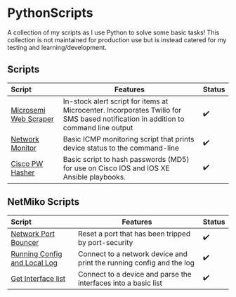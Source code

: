 # PythonScripts
A collection of my scripts as I use Python to solve some basic tasks! This collection is not maintained for production use but is instead catered for my testing and learning/development.

## Scripts

Script              | Features | Status
:-------------         | ------------- | -------------
[Microsemi Web Scraper](https://github.com/NetworkNick-io/Python-Projects/tree/main/MicroCenterWebScraper)        | In-stock alert script for items at Microcenter. Incorporates Twilio for SMS based notification in addition to command line output                | ✔️
[Network Monitor](https://github.com/NetworkNick-io/Python-Projects/tree/main/ICMPmonitor)                        | Basic ICMP monitoring script that prints device status to the command-line                                                                       | ✔️
[Cisco PW Hasher](https://github.com/NetworkNick-US/PythonScripts/blob/main/Hash%20PWs%20for%20Cisco/setupPW.py) | Basic script to hash passwords (MD5) for use on Cisco IOS and IOS XE Ansible playbooks. | ✔️

## NetMiko Scripts
| Script              | Features | Status    |
| :-------------      | --------- |-----------| 
| [Network Port Bouncer](https://github.com/NetworkNick-US/LearningPython/blob/main/CiscoPortBouncer/bouncePort.py) | Reset a port that has been tripped by port-security  | ✔️        |
| [Running Config and Local Log](127.0.0.1) | Connect to a network device and print the running config and the log | ✔️        |
| [Get Interface list](127.0.0.1) | Connect to a device and parse the interfaces into a basic list | ✔️        |